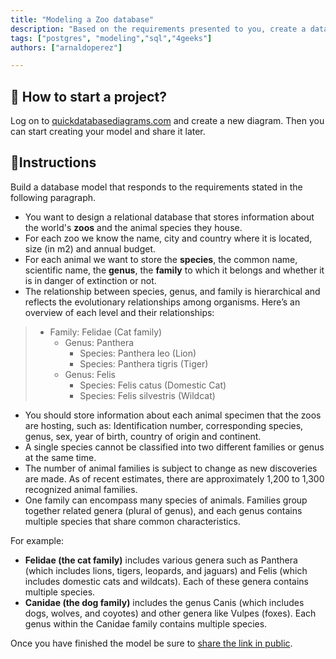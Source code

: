 ```yaml
---
title: "Modeling a Zoo database"
description: "Based on the requirements presented to you, create a database model that responds to the proposal."
tags: ["postgres", "modeling","sql","4geeks"]
authors: ["arnaldoperez"]

---
```


## 🌱 How to start a project?

Log on to [quickdatabasediagrams.com](https://app.quickdatabasediagrams.com) and create a new diagram. Then you can start creating your model and share it later.

## 📝Instructions

Build a database model that responds to the requirements stated in the following paragraph.

- You want to design a relational database that stores information about the world's **zoos** and the animal species they house.
- For each zoo we know the name, city and country where it is located, size (in m2) and annual budget.
- For each animal we want to store the **species**, the common name, scientific name, the **genus**, the **family** to which it belongs and whether it is in danger of extinction or not.
- The relationship between species, genus, and family is hierarchical and reflects the evolutionary relationships among organisms. Here’s an overview of each level and their relationships:

>- Family: Felidae (Cat family)
>   - Genus: Panthera
>     - Species: Panthera leo (Lion)
>     - Species: Panthera tigris (Tiger)
>   - Genus: Felis
>     - Species: Felis catus (Domestic Cat)
>     - Species: Felis silvestris (Wildcat)

- You should store information about each animal specimen that the zoos are hosting, such as: Identification number, corresponding species, genus, sex, year of birth, country of origin and continent.
- A single species cannot be classified into two different families or genus at the same time.
- The number of animal families is subject to change as new discoveries are made. As of recent estimates, there are approximately 1,200 to 1,300 recognized animal families.
- One family can encompass many species of animals. Families group together related genera (plural of genus), and each genus contains multiple species that share common characteristics.

For example:

- **Felidae (the cat family)** includes various genera such as Panthera (which includes lions, tigers, leopards, and jaguars) and Felis (which includes domestic cats and wildcats). Each of these genera contains multiple species.
- **Canidae (the dog family)** includes the genus Canis (which includes dogs, wolves, and coyotes) and other genera like Vulpes (foxes). Each genus within the Canidae family contains multiple species.

Once you have finished the model be sure to [share the link in public](https://4geeks.com/lesson/learn-in-public).
